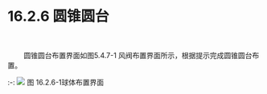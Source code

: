 # 16.2.6 圆锥圆台
<br/>

&emsp;&emsp; 圆锥圆台布置界面如图5.4.7\-1 风阀布置界面所示，根据提示完成圆锥圆台布置。

:-: ![](images/16.2.6.1.png)
图 16.2.6\-1球体布置界面